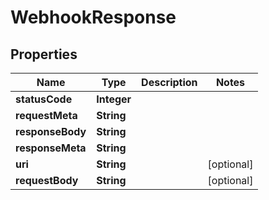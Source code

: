 

# WebhookResponse


## Properties

| Name | Type | Description | Notes |
|------------ | ------------- | ------------- | -------------|
|**statusCode** | **Integer** |  |  |
|**requestMeta** | **String** |  |  |
|**responseBody** | **String** |  |  |
|**responseMeta** | **String** |  |  |
|**uri** | **String** |  |  [optional] |
|**requestBody** | **String** |  |  [optional] |



